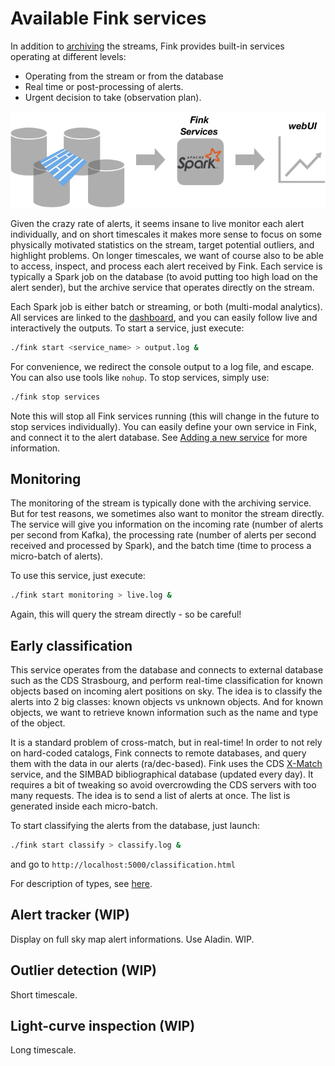 # Available Fink services

<script src="http://ajax.googleapis.com/ajax/libs/jquery/1.8.2/jquery.min.js"></script>
<script src="https://code.highcharts.com/highcharts.js"></script>
<script src="https://code.highcharts.com/modules/data.js"></script>
<script src="https://code.highcharts.com/highcharts-more.js"></script>
<script src="https://code.highcharts.com/modules/exporting.js"></script>

In addition to [archiving](database.md) the streams, Fink provides built-in services operating at different levels:

- Operating from the stream or from the database
- Real time or post-processing of alerts.
- Urgent decision to take (observation plan).

![Screenshot](../img/monitoring.png)

Given the crazy rate of alerts, it seems insane to live monitor each alert individually, and on short timescales it makes more sense to focus on some physically motivated statistics on the stream, target potential outliers, and highlight problems. On longer timescales, we want of course also to be able to access, inspect, and process each alert received by Fink. Each service is typically a Spark job on the database (to avoid putting too high load on the alert sender), but the archive service that operates directly on the stream.

Each Spark job is either batch or streaming, or both (multi-modal analytics). All services are linked to the [dashboard](dashboard.md), and you can easily follow live and interactively the outputs. To start a service, just execute:

```bash
./fink start <service_name> > output.log &
```

For convenience, we redirect the console output to a log file, and escape. You can also use tools like `nohup`. To stop services, simply use:

```bash
./fink stop services
```

Note this will stop all Fink services running (this will change in the future to stop services individually). You can easily define your own service in Fink, and connect it to the alert database. See [Adding a new service](adding-new-service.md) for more information.

## Monitoring

The monitoring of the stream is typically done with the archiving service. But for test reasons, we sometimes also want to monitor the stream directly. The service will give you information on the incoming rate (number of alerts per second from Kafka), the processing rate (number of alerts per second received and processed by Spark), and the batch time (time to process a micro-batch of alerts).

To use this service, just execute:

```bash
./fink start monitoring > live.log &
```
Again, this will query the stream directly - so be careful!

<div id="container_live"></div>
<script src="https://fink-broker.readthedocs.io/en/latest/js/live.js"></script>

## Early classification

This service operates from the database and connects to external database such as the CDS Strasbourg, and perform real-time classification for known objects based on incoming alert positions on sky. The idea is to classify the alerts into 2 big classes: known objects vs unknown objects. And for known objects, we want to retrieve known information such as the name and type of the object.

It is a standard problem of cross-match, but in real-time! In order to not rely on hard-coded catalogs, Fink connects to remote databases, and query them with the data in our alerts (ra/dec-based). Fink uses the CDS [X-Match](http://cdsxmatch.u-strasbg.fr/) service, and the SIMBAD bibliographical database (updated every day). It requires a bit of tweaking so avoid overcrowding the CDS servers with too many requests. The idea is to send a list of alerts at once. The list is generated inside each micro-batch.

To start classifying the alerts from the database, just launch:

```bash
./fink start classify > classify.log &
```

and go to `http://localhost:5000/classification.html`

<div id="container_bar"></div>
<script src="https://fink-broker.readthedocs.io/en/latest/js/bar.js"></script>

For description of types, see [here](http://cds.u-strasbg.fr/cgi-bin/Otype?X).

## Alert tracker (WIP)

Display on full sky map alert informations. Use Aladin. WIP.

## Outlier detection (WIP)
Short timescale.

## Light-curve inspection (WIP)
Long timescale.
